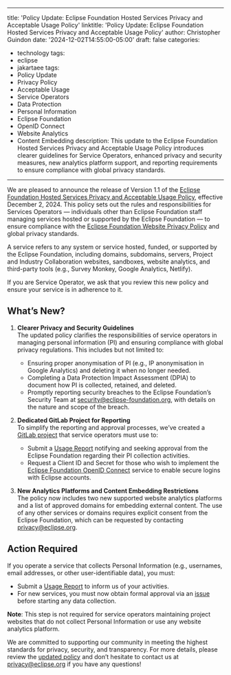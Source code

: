 
---
title: 'Policy Update: Eclipse Foundation Hosted Services Privacy and Acceptable Usage Policy'
linktitle: 'Policy Update: Eclipse Foundation Hosted Services Privacy and Acceptable Usage Policy'
author: Christopher Guindon
date: '2024-12-02T14:55:00-05:00'
draft: false
categories:
  - technology
tags:
  - eclipse
  - jakartaee
tags:
  - Policy Update
  - Privacy Policy
  - Acceptable Usage
  - Service Operators
  - Data Protection
  - Personal Information
  - Eclipse Foundation
  - OpenID Connect
  - Website Analytics
  - Content Embedding
description: This update to the Eclipse Foundation Hosted Services Privacy and Acceptable Usage Policy introduces clearer guidelines for Service Operators, enhanced privacy and security measures, new analytics platform support, and reporting requirements to ensure compliance with global privacy standards.
---

We are pleased to announce the release of Version 1.1 of the [Eclipse Foundation Hosted Services Privacy and Acceptable Usage Policy](https://www.eclipse.org/org/documents/eclipse-foundation-hosted-services-privacy-and-acceptable-usage-policy.pdf?v=1.1), effective December 2, 2024. This policy sets out the rules and responsibilities for Services Operators — individuals other than Eclipse Foundation staff managing services hosted or supported by the Eclipse Foundation — to ensure compliance  with the [Eclipse Foundation Website Privacy Policy](https://www.eclipse.org/legal/privacy/) and global privacy standards.

A service refers to any system or service hosted, funded, or supported by the Eclipse Foundation, including domains, subdomains, servers, Project and Industry Collaboration websites, sandboxes, website analytics, and third-party tools (e.g., Survey Monkey, Google Analytics, Netlify).

If you are Service Operator, we ask that you review this new policy and ensure your service is in adherence to it.


## What’s New?

1. **Clearer Privacy and Security Guidelines** \
The updated policy clarifies the responsibilities of service operators in managing personal information (PI) and ensuring compliance with global privacy regulations. This includes but not limited to:

    * Ensuring proper anonymisation of PI (e.g., IP anonymisation in Google Analytics) and deleting it when no longer needed.
    * Completing a Data Protection Impact Assessment (DPIA) to document how PI is collected, retained, and deleted.
    * Promptly reporting security breaches to the Eclipse Foundation’s Security Team at [security@eclipse-foundation.org](mailto:security@eclipse-foundation.org), with details on the nature and scope of the breach.

2. **Dedicated GitLab Project for Reporting** \
To simplify the reporting and approval processes, we’ve created a [GitLab project](https://gitlab.eclipse.org/eclipsefdn/hosted-services-privacy-and-acceptable-usage-policy) that service operators must use to:
    * Submit a [Usage Report](https://gitlab.eclipse.org/eclipsefdn/hosted-services-privacy-and-acceptable-usage-policy/-/issues/new?issuable_template=usage_report) notifying and seeking approval from the Eclipse Foundation regarding their PI collection activities.
    * Request a Client ID and Secret for those who wish to implement the [Eclipse Foundation OpenID Connect](https://gitlab.eclipse.org/eclipsefdn/hosted-services-privacy-and-acceptable-usage-policy/-/issues/new?issuable_template=eclipsefdn_openid_connect) service to enable secure logins with Eclipse accounts.

3. **New Analytics Platforms and Content Embedding Restrictions** \
The policy now includes two new supported website analytics platforms and a list of approved domains for embedding external content. The use of any other services or domains requires explicit consent from the Eclipse Foundation, which can be requested by contacting [privacy@eclipse.org](mailto:privacy@eclipse.org).

## Action Required

If you operate a service that collects Personal Information (e.g., usernames, email addresses, or other user-identifiable data), you must:

* Submit a [Usage Report](https://gitlab.eclipse.org/eclipsefdn/hosted-services-privacy-and-acceptable-usage-policy/-/issues/new?issuable_template=usage_report) to inform us of your activities.
* For new services, you must now obtain formal approval via an [issue](https://gitlab.eclipse.org/eclipsefdn/hosted-services-privacy-and-acceptable-usage-policy/-/issues/new?issuable_template=usage_report) before starting any data collection.

**Note**: This step is not required for service operators maintaining project websites that do not collect Personal Information or use any website analytics platform.

We are committed to supporting our community in meeting the highest standards for privacy, security, and transparency. For more details, please review the [updated policy](https://www.eclipse.org/org/documents/eclipse-foundation-hosted-services-privacy-and-acceptable-usage-policy.pdf?v=1.1) and don’t hesitate to contact us at [privacy@eclipse.org](mailto:privacy@eclipse.org) if you have any questions!